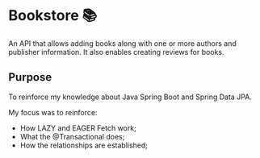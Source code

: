 # Bookstore 📚

An API that allows adding books along with one or more authors and publisher information. 
It also enables creating reviews for books.

## Purpose
To reinforce my knowledge about Java Spring Boot and Spring Data JPA.

My focus was to reinforce:
- How LAZY and EAGER Fetch work;
- What the @Transactional does;
- How the relationships are established;